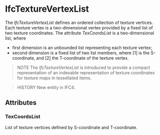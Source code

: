 # IfcTextureVertexList

The _IfcTextureVertexList_ defines an ordered collection of texture vertices. Each texture vertex is a two-dimensional vertex provided by a fixed list of two texture coordinates. The attribute _TexCoordsList_ is a two-dimensional list, where<!-- end of definition -->

* first dimension is an unbounded list representing each texture vertex;
* second dimension is a fixed list of two list members, where [1] is the S-coordinate, and [2] the T-coordinate of the texture vertex.

> NOTE The _IfcTextureVertexList_ is introduced to provide a compact representation of an indexable representation of texture coordinates for texture maps in tessellated items.

> HISTORY New entity in IFC4.

## Attributes

### TexCoordsList
List of texture vertices defined by S-coordinate and T-coordinate.
